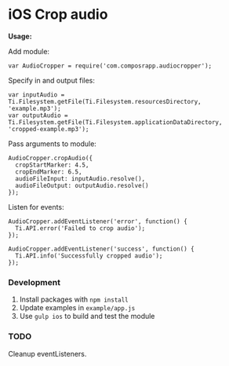 # iOS Crop audio 

**Usage:**

Add module:

```
var AudioCropper = require('com.composrapp.audiocropper');
```

Specify in and output files:

```
var inputAudio = Ti.Filesystem.getFile(Ti.Filesystem.resourcesDirectory, 'example.mp3');
var outputAudio = Ti.Filesystem.getFile(Ti.Filesystem.applicationDataDirectory, 'cropped-example.mp3');
```

Pass arguments to module:

```
AudioCropper.cropAudio({
  cropStartMarker: 4.5,
  cropEndMarker: 6.5,
  audioFileInput: inputAudio.resolve(),
  audioFileOutput: outputAudio.resolve()
});
```

Listen for events:

```
AudioCropper.addEventListener('error', function() {
  Ti.API.error('Failed to crop audio');
});

AudioCropper.addEventListener('success', function() {
  Ti.API.info('Successfully cropped audio');
});
```

### Development

1. Install packages with `npm install`
2. Update examples in `example/app.js`
3. Use `gulp ios` to build and test the module

### TODO

Cleanup eventListeners.
